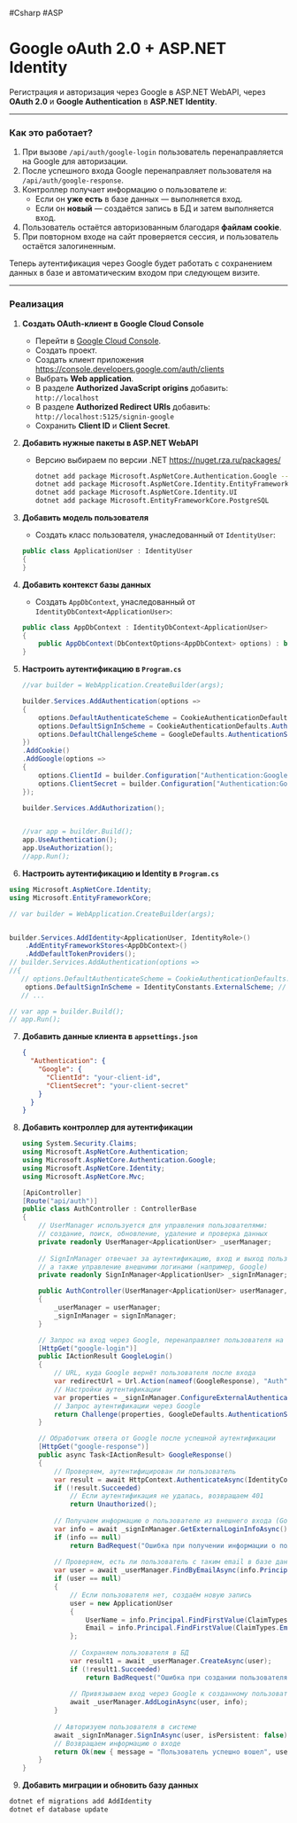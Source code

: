 #Csharp #ASP
# Google oAuth 2.0 + ASP.NET Identity

Регистрация и авторизация через Google в ASP.NET WebAPI, через **OAuth 2.0** и **Google Authentication** в **ASP.NET Identity**.

---
### **Как это работает?**

1. При вызове `/api/auth/google-login` пользователь перенаправляется на Google для авторизации.
2. После успешного входа Google перенаправляет пользователя на `/api/auth/google-response`.
3. Контроллер получает информацию о пользователе и:
    - Если он **уже есть** в базе данных — выполняется вход.
    - Если он **новый** — создаётся запись в БД и затем выполняется вход.
4. Пользователь остаётся авторизованным благодаря **файлам cookie**.
5. При повторном входе на сайт проверяется сессия, и пользователь остаётся залогиненным.

Теперь аутентификация через Google будет работать с сохранением данных в базе и автоматическим входом при следующем визите.

---
### Реализация

1. **Создать OAuth-клиент в Google Cloud Console**
	- Перейти в [Google Cloud Console](https://console.cloud.google.com/).
	- Создать проект.
	- Создать клиент приложения https://console.developers.google.com/auth/clients
	- Выбрать **Web application**.
	- В разделе **Authorized JavaScript origins** добавить: `http://localhost`
	- В разделе **Authorized Redirect URIs** добавить: `http://localhost:5125/signin-google`
	- Сохранить **Client ID** и **Client Secret**.

2. **Добавить нужные пакеты в ASP.NET WebAPI**
	- Версию выбираем по версии .NET https://nuget.rza.ru/packages/
		```sh
		dotnet add package Microsoft.AspNetCore.Authentication.Google --version 8.0.10
		dotnet add package Microsoft.AspNetCore.Identity.EntityFrameworkCore
		dotnet add package Microsoft.AspNetCore.Identity.UI
		dotnet add package Microsoft.EntityFrameworkCore.PostgreSQL
		```

3. **Добавить модель пользователя**
	- Создать класс пользователя, унаследованный от `IdentityUser`:
	```csharp
	public class ApplicationUser : IdentityUser
	{
	}
	```

4. **Добавить контекст базы данных**
	- Создать `AppDbContext`, унаследованный от `IdentityDbContext<ApplicationUser>`:
	```csharp
	public class AppDbContext : IdentityDbContext<ApplicationUser>
	{
	    public AppDbContext(DbContextOptions<AppDbContext> options) : base(options) { }
	}
	```

5. **Настроить аутентификацию в `Program.cs`**
	```csharp
	//var builder = WebApplication.CreateBuilder(args);
	
	builder.Services.AddAuthentication(options =>
	{
	    options.DefaultAuthenticateScheme = CookieAuthenticationDefaults.AuthenticationScheme;
	    options.DefaultSignInScheme = CookieAuthenticationDefaults.AuthenticationScheme;
	    options.DefaultChallengeScheme = GoogleDefaults.AuthenticationScheme;
	})
	.AddCookie()
	.AddGoogle(options =>
	{
	    options.ClientId = builder.Configuration["Authentication:Google:ClientId"];
	    options.ClientSecret = builder.Configuration["Authentication:Google:ClientSecret"];
	});
	
	builder.Services.AddAuthorization();
	
	
	//var app = builder.Build();
	app.UseAuthentication();
	app.UseAuthorization();
	//app.Run();
	```

6. **Настроить аутентификацию и Identity в `Program.cs`**
```csharp
using Microsoft.AspNetCore.Identity;
using Microsoft.EntityFrameworkCore;

// var builder = WebApplication.CreateBuilder(args);


builder.Services.AddIdentity<ApplicationUser, IdentityRole>()
    .AddEntityFrameworkStores<AppDbContext>()
    .AddDefaultTokenProviders();
// builder.Services.AddAuthentication(options =>
//{
   // options.DefaultAuthenticateScheme = CookieAuthenticationDefaults.AuthenticationScheme;
    options.DefaultSignInScheme = IdentityConstants.ExternalScheme; // нужна расширенная схема
   // ...

// var app = builder.Build();
// app.Run();
```

7. **Добавить данные клиента в `appsettings.json`**
	```json
	{
	  "Authentication": {
	    "Google": {
	      "ClientId": "your-client-id",
	      "ClientSecret": "your-client-secret"
	    }
	  }
	}
	```

8. **Добавить контроллер для аутентификации**
	```csharp
	using System.Security.Claims;
	using Microsoft.AspNetCore.Authentication;
	using Microsoft.AspNetCore.Authentication.Google;
	using Microsoft.AspNetCore.Identity;
	using Microsoft.AspNetCore.Mvc;
	
	[ApiController]
	[Route("api/auth")]
	public class AuthController : ControllerBase
	{
	    // UserManager используется для управления пользователями: 
	    // создание, поиск, обновление, удаление и проверка данных
	    private readonly UserManager<ApplicationUser> _userManager;
	    
	    // SignInManager отвечает за аутентификацию, вход и выход пользователей, 
	    // а также управление внешними логинами (например, Google)
	    private readonly SignInManager<ApplicationUser> _signInManager;
	
	    public AuthController(UserManager<ApplicationUser> userManager, SignInManager<ApplicationUser> signInManager)
	    {
	        _userManager = userManager;
	        _signInManager = signInManager;
	    }
	
	    // Запрос на вход через Google, перенаправляет пользователя на страницу Google для аутентификации
	    [HttpGet("google-login")]
	    public IActionResult GoogleLogin()
	    {
		    // URL, куда Google вернёт пользователя после входа
	        var redirectUrl = Url.Action(nameof(GoogleResponse), "Auth", null, Request.Scheme); 
	        // Настройки аутентификации
	        var properties = _signInManager.ConfigureExternalAuthenticationProperties(GoogleDefaults.AuthenticationScheme, redirectUrl); 
	        // Запрос аутентификации через Google
	        return Challenge(properties, GoogleDefaults.AuthenticationScheme); 
	    }
	
	    // Обработчик ответа от Google после успешной аутентификации
	    [HttpGet("google-response")]
	    public async Task<IActionResult> GoogleResponse()
	    {
		    // Проверяем, аутентифицирован ли пользователь
	        var result = await HttpContext.AuthenticateAsync(IdentityConstants.ExternalScheme); 
	        if (!result.Succeeded)
		        // Если аутентификация не удалась, возвращаем 401
	            return Unauthorized(); 
		    
		    // Получаем информацию о пользователе из внешнего входа (Google)
	        var info = await _signInManager.GetExternalLoginInfoAsync(); 
	        if (info == null)
	            return BadRequest("Ошибка при получении информации о пользователе");
				
			// Проверяем, есть ли пользователь с таким email в базе данных
	        var user = await _userManager.FindByEmailAsync(info.Principal.FindFirstValue(ClaimTypes.Email)); 
	        if (user == null)
	        {
	            // Если пользователя нет, создаём новую запись
	            user = new ApplicationUser
	            {
	                UserName = info.Principal.FindFirstValue(ClaimTypes.Email),
	                Email = info.Principal.FindFirstValue(ClaimTypes.Email)
	            };
	            
				// Сохраняем пользователя в БД
	            var result1 = await _userManager.CreateAsync(user); 
	            if (!result1.Succeeded)
	                return BadRequest("Ошибка при создании пользователя");
				
				// Привязываем вход через Google к созданному пользователю
	            await _userManager.AddLoginAsync(user, info);
	        }
	        
			// Авторизуем пользователя в системе
	        await _signInManager.SignInAsync(user, isPersistent: false); 
	        // Возвращаем информацию о входе
	        return Ok(new { message = "Пользователь успешно вошел", user.Email }); 
	    }
	}
	```

9. **Добавить миграции и обновить базу данных**
```sh
dotnet ef migrations add AddIdentity
dotnet ef database update
```
